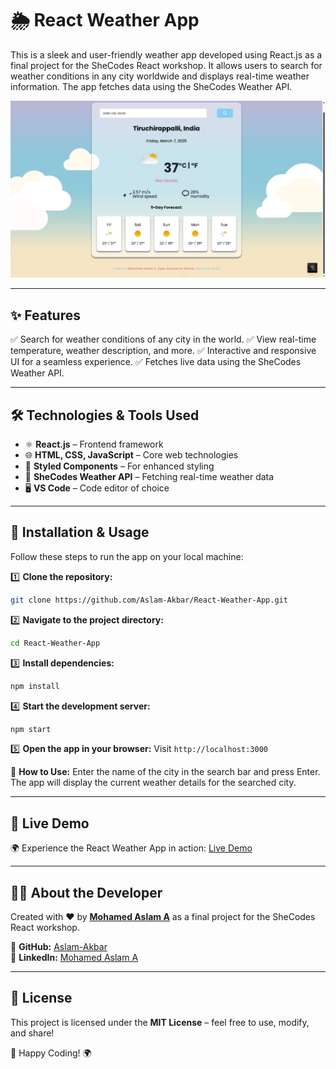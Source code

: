 # 🌦️ React Weather App

This is a sleek and user-friendly weather app developed using React.js as a final project for the SheCodes React workshop. It allows users to search for weather conditions in any city worldwide and displays real-time weather information. The app fetches data using the SheCodes Weather API.

![Weather App Screenshot](https://github.com/Aslam-Akbar/weather/blob/main/images/Screenshot%20(255).png)

---

## ✨ Features

✅ Search for weather conditions of any city in the world.
✅ View real-time temperature, weather description, and more.
✅ Interactive and responsive UI for a seamless experience.
✅ Fetches live data using the SheCodes Weather API.

---

## 🛠️ Technologies & Tools Used

- ⚛️ **React.js** – Frontend framework
- 🌐 **HTML, CSS, JavaScript** – Core web technologies
- 🎨 **Styled Components** – For enhanced styling
- 🔗 **SheCodes Weather API** – Fetching real-time weather data
- 🖥️ **VS Code** – Code editor of choice

---

## 🚀 Installation & Usage

Follow these steps to run the app on your local machine:

1️⃣ **Clone the repository:**
   ```sh
   git clone https://github.com/Aslam-Akbar/React-Weather-App.git
   ```
2️⃣ **Navigate to the project directory:**
   ```sh
   cd React-Weather-App
   ```
3️⃣ **Install dependencies:**
   ```sh
   npm install
   ```
4️⃣ **Start the development server:**
   ```sh
   npm start
   ```
5️⃣ **Open the app in your browser:**
   Visit `http://localhost:3000`

🔎 **How to Use:** Enter the name of the city in the search bar and press Enter. The app will display the current weather details for the searched city.

---

## 🎯 Live Demo

🌍 Experience the React Weather App in action: [Live Demo](https://react-weather-app-aslam.netlify.app)

---

## 👨‍💻 About the Developer

Created with ❤️ by **[Mohamed Aslam A](https://github.com/Aslam-Akbar)** as a final project for the SheCodes React workshop.

💼 **GitHub:** [Aslam-Akbar](https://github.com/Aslam-Akbar)  
🔗 **LinkedIn:** [Mohamed Aslam A](https://www.linkedin.com/in/mohamedaslama)

---

## 📜 License

This project is licensed under the **MIT License** – feel free to use, modify, and share!

🚀 Happy Coding! 🌍

